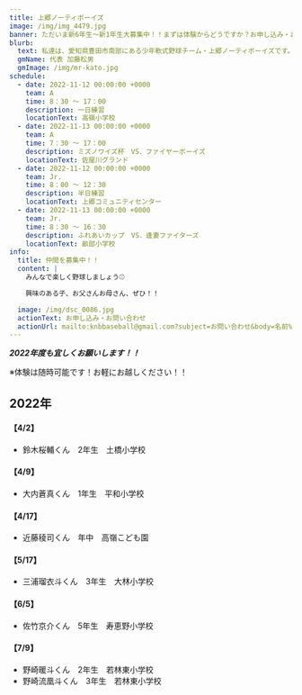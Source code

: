 ```yaml
---
title: 上郷ノーティボーイズ
image: /img/img_4479.jpg
banner: ただいま新6年生～新1年生大募集中！！まずは体験からどうですか？お申し込み・お問い合わせはお気軽にどうぞ！！
blurb:
  text: 私達は、愛知県豊田市南部にある少年軟式野球チーム・上郷ノーティボーイズです。野球を愛する少年・少女達の夢を育み、軟式野球を正しく指導し、体力向上と礼儀を養成します。また、親友同士の友情と交歓の場を与え、規則正しい明朗な少年・少女を育成することを目的としています。
  gmName: 代表 加藤松男
  gmImage: /img/mr-kato.jpg
schedule:
  - date: 2022-11-12 00:00:00 +0000
    team: A
    time: 8：30 ～ 17：00
    description: 一日練習
    locationText: 高嶺小学校
  - date: 2022-11-13 00:00:00 +0000
    team: A
    time: 7：30 ～ 17：00
    description: ミズノワイズ杯　VS．ファイヤーボーイズ
    locationText: 佐屋川グランド
  - date: 2022-11-12 00:00:00 +0000
    team: Jr.
    time: 8：00 ～ 12：30
    description: 半日練習
    locationText: 上郷コミュニティセンター
  - date: 2022-11-13 00:00:00 +0000
    team: Jr.
    time: 8：30 ～ 16：30
    description: ふれあいカップ　VS．逢妻ファイターズ
    locationText: 畝部小学校
info:
  title: 仲間を募集中！！
  content: |
    みんなで楽しく野球しましょう⚾

    興味のある子、お父さんお母さん、ぜひ！！

  image: /img/dsc_0086.jpg
  actionText: お申し込み・お問い合わせ
  actionUrl: mailto:knbbaseball@gmail.com?subject=お問い合わせ&body=名前%20%3A%0D%0Aふりがな%20%3A%0D%0A電話%20%3A%0D%0A学校名%20%3A%0D%0A学年%20%3A%0D%0Aお問い合せ内容%20%3A（例、体験・見学・入団希望）
---
```

***2022年度も宜しくお願いします！！***

※体験は随時可能です！お軽にお越しください！！

## 2022年

#### 【4/2】

- 鈴木桜輔くん　2年生　土橋小学校

#### 【4/9】

- 大内蒼真くん　1年生　平和小学校

#### 【4/17】

- 近藤稜司くん　年中　高嶺こども園

#### 【5/17】

- 三浦瑠衣斗くん　3年生　大林小学校

#### 【6/5】

- 佐竹京介くん　5年生　寿恵野小学校

#### 【7/9】

- 野崎暖斗くん　2年生　若林東小学校
- 野崎流凰斗くん　3年生　若林東小学校
